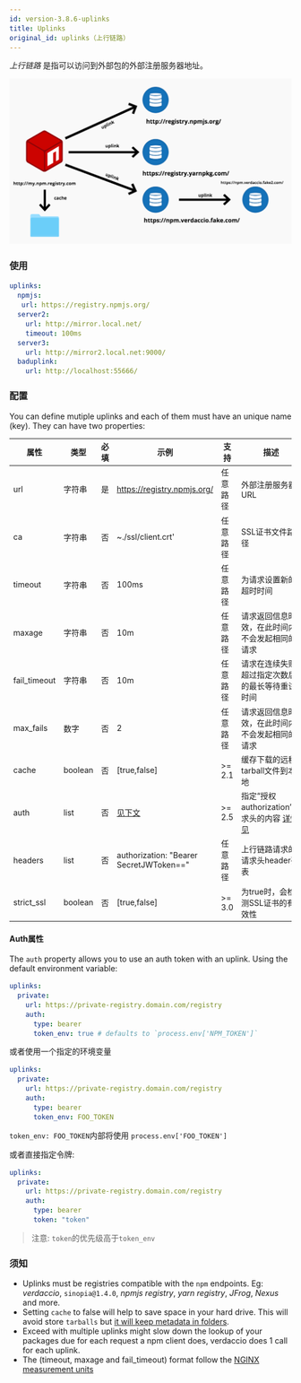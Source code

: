 ```yaml
---
id: version-3.8.6-uplinks
title: Uplinks
original_id: uplinks（上行链路）
---
```

*上行链路* 是指可以访问到外部包的外部注册服务器地址。

![Uplinks](/img/uplinks.png)

### 使用

```yaml
uplinks:
  npmjs:
   url: https://registry.npmjs.org/
  server2:
    url: http://mirror.local.net/
    timeout: 100ms
  server3:
    url: http://mirror2.local.net:9000/
  baduplink:
    url: http://localhost:55666/
```

### 配置

You can define mutiple uplinks and each of them must have an unique name (key). They can have two properties:

| 属性           | 类型      | 必填 | 示例                                      | 支持     | 描述                                                                                                          | 默认值   |
| ------------ | ------- | -- | --------------------------------------- | ------ | ----------------------------------------------------------------------------------------------------------- | ----- |
| url          | 字符串     | 是  | https://registry.npmjs.org/             | 任意路径   | 外部注册服务器URL                                                                                                  | npmjs |
| ca           | 字符串     | 否  | ~./ssl/client.crt'                      | 任意路径   | SSL证书文件路径                                                                                                   | 无默认值  |
| timeout      | 字符串     | 否  | 100ms                                   | 任意路径   | 为请求设置新的超时时间                                                                                                 | 30s   |
| maxage       | 字符串     | 否  | 10m                                     | 任意路径   | 请求返回信息时效，在此时间内不会发起相同的请求                                                                                     | 2m    |
| fail_timeout | 字符串     | 否  | 10m                                     | 任意路径   | 请求在连续失败超过指定次数后的最长等待重试时间                                                                                     | 5m    |
| max_fails    | 数字      | 否  | 2                                       | 任意路径   | 请求返回信息时效，在此时间内不会发起相同的请求                                                                                     | 2     |
| cache        | boolean | 否  | [true,false]                            | >= 2.1 | 缓存下载的远程tarball文件到本地                                                                                         | true  |
| auth         | list    | 否  | [见下文](uplinks.md#auth-property)         | >= 2.5 | 指定“授权authorization”请求头的内容 [详情见](http://blog.npmjs.org/post/118393368555/deploying-with-npm-private-modules) | 禁用    |
| headers      | list    | 否  | authorization: "Bearer SecretJWToken==" | 任意路径   | 上行链路请求的请求头header列表                                                                                          | 禁用    |
| strict_ssl   | boolean | 否  | [true,false]                            | >= 3.0 | 为true时，会检测SSL证书的有效性                                                                                         | true  |

#### Auth属性

The `auth` property allows you to use an auth token with an uplink. Using the default environment variable:

```yaml
uplinks:
  private:
    url: https://private-registry.domain.com/registry
    auth:
      type: bearer
      token_env: true # defaults to `process.env['NPM_TOKEN']`   
```

或者使用一个指定的环境变量

```yaml
uplinks:
  private:
    url: https://private-registry.domain.com/registry
    auth:
      type: bearer
      token_env: FOO_TOKEN
```

`token_env: FOO_TOKEN`内部将使用 `process.env['FOO_TOKEN']`

或者直接指定令牌:

```yaml
uplinks:
  private:
    url: https://private-registry.domain.com/registry
    auth:
      type: bearer
      token: "token"
```

> 注意: `token`的优先级高于`token_env`

### 须知

* Uplinks must be registries compatible with the `npm` endpoints. Eg: *verdaccio*, `sinopia@1.4.0`, *npmjs registry*, *yarn registry*, *JFrog*, *Nexus* and more.
* Setting `cache` to false will help to save space in your hard drive. This will avoid store `tarballs` but [it will keep metadata in folders](https://github.com/verdaccio/verdaccio/issues/391).
* Exceed with multiple uplinks might slow down the lookup of your packages due for each request a npm client does, verdaccio does 1 call for each uplink.
* The (timeout, maxage and fail_timeout) format follow the [NGINX measurement units](http://nginx.org/en/docs/syntax.html)
